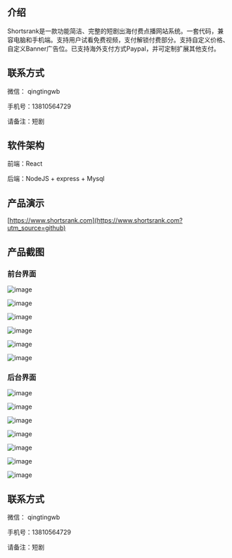 ## 介绍
Shortsrank是一款功能简洁、完整的短剧出海付费点播网站系统。一套代码，兼容电脑和手机端。支持用户试看免费视频，支付解锁付费部分。支持自定义价格、自定义Banner广告位。已支持海外支付方式Paypal，并可定制扩展其他支付。

## 联系方式

微信： qingtingwb

手机号：13810564729

请备注：短剧

## 软件架构

前端：React

后端：NodeJS + express + Mysql

## 产品演示

[https://www.shortsrank.com](https://www.shortsrank.com?utm_source=github)

## 产品截图

### 前台界面

![image](https://s1.qingting.work/runjs/063f7158b7044f04/dc063997daeb.png?x-oss-process=style/w-500)

![image](https://s1.qingting.work/runjs/063f7158b7044f04/25a623d1a1bd.png?x-oss-process=style/w-500)

![image](https://s1.qingting.work/runjs/063f7158b7044f04/67e9082d9c6a.png?x-oss-process=style/w-500)

![image](https://s1.qingting.work/runjs/063f7158b7044f04/2c3010435893.png?x-oss-process=style/w-500)

![image](https://s1.qingting.work/runjs/063f7158b7044f04/fe73eb89190e.png?x-oss-process=style/w-500)

![image](https://s1.qingting.work/runjs/063f7158b7044f04/a2b9d34c151d.png?x-oss-process=style/w-500)

### 后台界面

![image](https://s1.qingting.work/runjs/063f7158b7044f04/13c5a75b2f71.png?x-oss-process=style/w-500)

![image](https://s1.qingting.work/runjs/063f7158b7044f04/ae188bc5ae75.png?x-oss-process=style/w-500)

![image](https://s1.qingting.work/runjs/063f7158b7044f04/87f97af44861.png?x-oss-process=style/w-500)

![image](https://s1.qingting.work/runjs/063f7158b7044f04/9dabea3ed3f0.png?x-oss-process=style/w-500)

![image](https://s1.qingting.work/runjs/063f7158b7044f04/c550ea45697f.png?x-oss-process=style/w-500)

![image](https://s1.qingting.work/runjs/063f7158b7044f04/b89f2f33df8e.png?x-oss-process=style/w-500)

![image](https://s1.qingting.work/runjs/063f7158b7044f04/437ad9efd002.png?x-oss-process=style/w-500)

## 联系方式

微信： qingtingwb

手机号：13810564729

请备注：短剧
